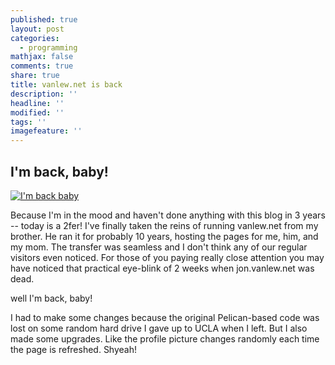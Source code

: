 ```yaml
---
published: true
layout: post
categories:
  - programming
mathjax: false
comments: true
share: true
title: vanlew.net is back
description: ''
headline: ''
modified: ''
tags: ''
imagefeature: ''
---
```

## I'm back, baby!

[![I'm back baby](http://img.youtube.com/vi/UkbsYGtDB3o/0.jpg)](https://www.youtube.com/watch?v=UkbsYGtDB3o)

Because I'm in the mood and haven't done anything with this blog in 3 years -- today is a 2fer! I've finally taken the reins of running vanlew.net from my brother. He ran it for probably 10 years, hosting the pages for me, him, and my mom. The transfer was seamless and I don't think any of our regular visitors even noticed. For those of you paying really close attention you may have noticed that practical eye-blink of 2 weeks when jon.vanlew.net was dead.

well I'm back, baby!

I had to make some changes because the original Pelican-based code was lost on some random hard drive I gave up to UCLA when I left. But I also made some upgrades. Like the profile picture changes randomly each time the page is refreshed. Shyeah!


